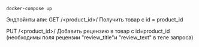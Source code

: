 ```# Запуск
docker-compose up 
```

Эндпойнты апи:
GET /<product_id>/ Получить товар c id = product_id

PUT /<product_id>/ Добавить рецензию в товар c id=product_id  
(необходимы поля рецензии "review_title"и "review_text" в теле запроса)
